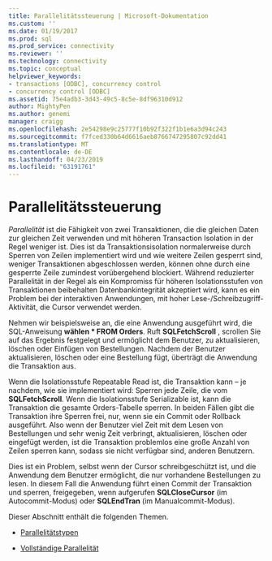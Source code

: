 ```yaml
---
title: Parallelitätssteuerung | Microsoft-Dokumentation
ms.custom: ''
ms.date: 01/19/2017
ms.prod: sql
ms.prod_service: connectivity
ms.reviewer: ''
ms.technology: connectivity
ms.topic: conceptual
helpviewer_keywords:
- transactions [ODBC], concurrency control
- concurrency control [ODBC]
ms.assetid: 75e4adb3-3d43-49c5-8c5e-8df96310d912
author: MightyPen
ms.author: genemi
manager: craigg
ms.openlocfilehash: 2e54298e9c25777f10b92f322f1b1e6a3d94c243
ms.sourcegitcommit: f7fced330b64d6616aeb8766747295807c92dd41
ms.translationtype: MT
ms.contentlocale: de-DE
ms.lasthandoff: 04/23/2019
ms.locfileid: "63191761"
---
```

# <a name="concurrency-control"></a>Parallelitätssteuerung
*Parallelität* ist die Fähigkeit von zwei Transaktionen, die die gleichen Daten zur gleichen Zeit verwenden und mit höheren Transaction Isolation in der Regel weniger ist. Dies ist da Transaktionsisolation normalerweise durch Sperren von Zeilen implementiert wird und wie weitere Zeilen gesperrt sind, weniger Transaktionen abgeschlossen werden, können ohne durch eine gesperrte Zeile zumindest vorübergehend blockiert. Während reduzierter Parallelität in der Regel als ein Kompromiss für höheren Isolationsstufen von Transaktionen beibehalten Datenbankintegrität akzeptiert wird, kann es ein Problem bei der interaktiven Anwendungen, mit hoher Lese-/Schreibzugriff-Aktivität, die Cursor verwendet werden.  
  
 Nehmen wir beispielsweise an, die eine Anwendung ausgeführt wird, die SQL-Anweisung **wählen \* FROM Orders**. Ruft **SQLFetchScroll** , scrollen Sie auf das Ergebnis festgelegt und ermöglicht dem Benutzer, zu aktualisieren, löschen oder Einfügen von Bestellungen. Nachdem der Benutzer aktualisieren, löschen oder eine Bestellung fügt, überträgt die Anwendung die Transaktion aus.  
  
 Wenn die Isolationsstufe Repeatable Read ist, die Transaktion kann – je nachdem, wie sie implementiert wird: Sperren jede Zeile, die vom **SQLFetchScroll**. Wenn die Isolationsstufe Serializable ist, kann die Transaktion die gesamte Orders-Tabelle sperren. In beiden Fällen gibt die Transaktion ihre Sperren frei, nur, wenn sie ein Commit oder Rollback ausgeführt. Also wenn der Benutzer viel Zeit mit dem Lesen von Bestellungen und sehr wenig Zeit verbringt, aktualisieren, löschen oder eingefügt werden, ist die Transaktion problemlos eine große Anzahl von Zeilen sperren kann, sodass sie nicht verfügbar sind, anderen Benutzern.  
  
 Dies ist ein Problem, selbst wenn der Cursor schreibgeschützt ist, und die Anwendung dem Benutzer ermöglicht, die nur vorhandene Bestellungen zu lesen. In diesem Fall die Anwendung führt einen Commit der Transaktion und sperren, freigegeben, wenn aufgerufen **SQLCloseCursor** (im Autocommit-Modus) oder **SQLEndTran** (im Manualcommit-Modus).  
  
 Dieser Abschnitt enthält die folgenden Themen.  
  
-   [Parallelitätstypen](../../../odbc/reference/develop-app/concurrency-types.md)  
  
-   [Vollständige Parallelität](../../../odbc/reference/develop-app/optimistic-concurrency.md)
